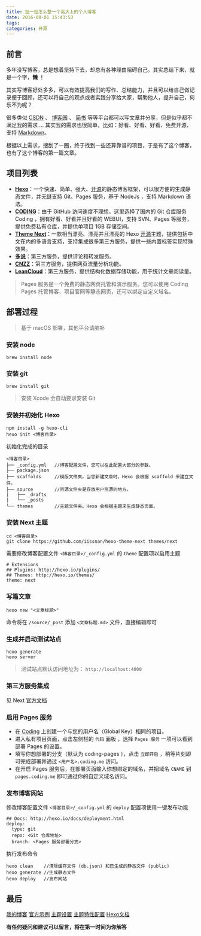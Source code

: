 ```yaml
---
title: 扯一扯怎么整一个高大上的个人博客
date: 2016-08-01 15:43:53
tags:
categories: 开源
---
```

## 前言
多年没写博客，总是想着坚持下去，却总有各种理由阻碍自己。其实总结下来，就是一个字，**懒** ！

其实写博客好处多多，可以有效提高我们的写作、总结能力，并且可以给自己做记录便于回顾，还可以将自己的观点或者实践分享给大家，帮助他人，提升自己，何乐不为呢？
<!--more-->
很多类似 [CSDN](http://www.csdn.net) 、 [博客园](http://www.cnblogs.com/) 、 [简书](http://www.jianshu.com/) 等等平台都可以写文章并分享，但是似乎都不满足我的需求 ... 其实我的需求也很简单，比如：好看、好看、好看、免费开源、支持 [Markdown](http://baike.baidu.com/view/2311114.htm)。

根据以上需求，搜刮了一圈，终于找到一些还算靠谱的项目，于是有了这个博客，也有了这个博客的第一篇文章。
## 项目列表
* **[Hexo](https://hexo.io/)**：一个快速、简单、强大、[开源](https://github.com/hexojs/hexo/)的静态博客框架，可以很方便的生成静态文件，并无缝支持 Git、Pages 服务，基于 NodeJs ，支持 Markdown 语法。
* **[CODING](https://coding.net/)**：由于 GitHub 访问速度不理想，这里选择了国内的 Git 仓库服务 Coding ，拥有好看、好看并且好看的 WEBUI，支持 SVN、Pages 等服务，提供免费私有仓库，并提供单项目 1GB 存储空间。
* **[Theme Next](http://theme-next.iissnan.com/)**：一款相当漂亮、漂亮并且漂亮的 Hexo [开源](https://github.com/iissnan/hexo-theme-next)主题，提供包括中文在内的多语言支持，支持集成很多第三方服务，提供一些内置标签实现特殊效果。
* **[多说](http://duoshuo.com/)**：第三方服务，提供评论和转发服务。
* **[CNZZ](http://tongji.cnzz.com/)**：第三方服务，提供网页流量分析功能。
* **[LeanCloud](https://leancloud.cn/)**：第三方服务，提供结构化数据存储功能，用于统计文章阅读量。

> Pages 服务是一个免费的静态网页托管和演示服务。您可以使用 Coding Pages 托管博客、项目官网等静态网页，还可以绑定自定义域名。

## 部署过程
> 基于 macOS 部署，其他平台请脑补

### 安装 node
```
brew install node
```

### 安装 git
```
brew install git
```
> 安装 Xcode 会自动要求安装 Git

### 安装并初始化 Hexo
```
npm install -g hexo-cli
hexo init <博客目录>
```
初始化完成的目录
```
<博客目录>  
├── _config.yml   //博客配置文件，您可以在此配置大部分的参数。
├── package.json
├── scaffolds     //模版文件夹。当您新建文章时，Hexo 会根据 scaffold 来建立文件。
├── source        //资源文件夹是存放用户资源的地方。
|   ├── _drafts
|   └── _posts
└── themes        //主题文件夹。Hexo 会根据主题来生成静态页面。
```

### 安装 Next 主题
```
cd <博客目录>
git clone https://github.com/iissnan/hexo-theme-next themes/next
```
需要修改博客配置文件 `<博客目录>/_config.yml` 的 `theme` 配置项以启用主题
```
# Extensions
## Plugins: http://hexo.io/plugins/
## Themes: http://hexo.io/themes/
theme: next
```
### 写篇文章
```
hexo new "<文章标题>"

```
命令将在 `/source/_post` 添加 `<文章标题.md>` 文件，直接编辑即可
### 生成并启动测试站点
```
hexo generate
hexo server
```
> 测试站点默认访问地址为： `http://localhost:4000`

### 第三方服务集成
见 Next [官方文档](http://theme-next.iissnan.com/third-party-services.html)

### 启用 Pages 服务
* 在 [Coding](https://coding.net) 上创建一个与您的用户名（Global Key）相同的项目。
* 进入私有项目页面，点击左侧栏的 `代码` 面板 ，选择 `Pages 服务` 一项可以看到部署 Pages 的设置。
* 填写你想部署的分支（默认为 coding-pages ），点击 `立即开启` ，稍等片刻即可完成部署并通过 `<用户名>.coding.me` 访问。
* 在开启 Pages 服务后，在部署页面输入你想绑定的域名，并把域名 `CNAME` 到 `pages.coding.me` 即可通过你的自定义域名访问。

### 发布博客网站
修改博客配置文件 `<博客目录>/_config.yml` 的 `deploy` 配置项使用一键发布功能
```
## Docs: http://hexo.io/docs/deployment.html
deploy:
  type: git
  repo: <Git 仓库地址>
  branch: <Pages 服务部署分支>
```
执行发布命令
```
hexo clean    //清除缓存文件 (db.json) 和已生成的静态文件 (public)
hexo generate //生成静态文件
hexo deploy   //发布网站
```

## 最后
[我的博客](http://www.ichegg.org/)
[官方示例](http://notes.iissnan.com/)
[主题设置](http://theme-next.iissnan.com/theme-settings.html)
[主题特性配置](https://github.com/iissnan/hexo-theme-next/wiki)
[Hexo文档](https://hexo.io/zh-cn/docs/index.html)

**有任何疑问和建议可以留言，将在第一时间为你解答**
